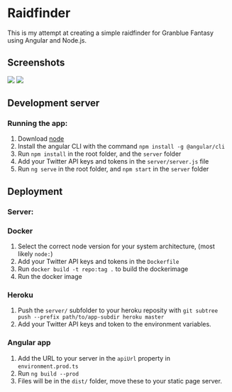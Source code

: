 # Raidfinder

This is my attempt at creating a simple raidfinder for Granblue Fantasy using Angular and Node.js.

## Screenshots
![](https://i.imgur.com/ya0iFV7.png)
![](https://i.imgur.com/8aeJzwU.png)

## Development server
### Running the app:
1. Download [node](https://nodejs.org/en/)
2. Install the angular CLI with the command `npm install -g @angular/cli`
3. Run `npm install` in the root folder, and the `server` folder
4. Add your Twitter API keys and tokens in the `server/server.js` file
5. Run `ng serve` in the root folder, and `npm start` in the `server` folder

## Deployment
### Server:
### Docker
1. Select the correct node version for your system architecture, (most likely `node:`)
2. Add your Twitter API keys and tokens in the `Dockerfile`
3. Run `docker build -t repo:tag .` to build the dockerimage
4. Run the docker image
### Heroku
1. Push the `server/` subfolder to your heroku reposity with `git subtree push --prefix path/to/app-subdir heroku master`
2. Add your Twitter API keys and token to the environment variables.

### Angular app
1. Add the URL to your server in the `apiUrl` property in `environment.prod.ts`
1. Run `ng build --prod`
2. Files will be in the `dist/` folder, move these to your static page server.


